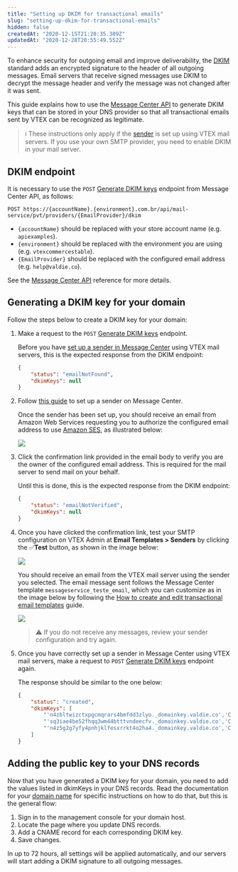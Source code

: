 ```yaml
---
title: "Setting up DKIM for transactional emails"
slug: "setting-up-dkim-for-transactional-emails"
hidden: false
createdAt: "2020-12-15T21:20:35.309Z"
updatedAt: "2020-12-28T20:55:49.552Z"
---
```


To enhance security for outgoing email and improve deliverability, the [DKIM](http://www.dkim.org/) standard adds an encrypted signature to the header of all outgoing messages. Email servers that receive signed messages use DKIM to decrypt the message header and verify the message was not changed after it was sent.

This guide explains how to use the [Message Center API](https://developers.vtex.com/docs/api-reference/message-center-api?endpoint=post-/api/mail-service/pvt/providers/-EmailProvider-/dkim) to generate DKIM keys that can be stored in your DNS provider so that all transactional emails sent by VTEX can be recognized as legitimate.

> ℹ️ These instructions only apply if the [sender](https://help.vtex.com/en/tracks/transactional-emails--6IkJwttMw5T84mlY9RifRP/42LVaxtFb2VHX9xTZU58qC) is set up using VTEX mail servers. If you use your own SMTP provider, you need to enable DKIM in your mail server.

## DKIM endpoint

It is necessary to use the `POST` [Generate DKIM keys](https://developers.vtex.com/docs/api-reference/message-center-api?endpoint=post-/api/mail-service/pvt/providers/-EmailProvider-/dkim) endpoint from Message Center API, as follows:

`POST https://{accountName}.{environment}.com.br/api/mail-service/pvt/providers/{EmailProvider}/dkim`

- `{accountName}` should be replaced with your store account name (e.g. `apiexamples`).
- `{environment}` should be replaced with the environment you are using (e.g. `vtexcommercestable`).
- `{EmailProvider}` should be replaced with the configured email address (e.g. `help@valdie.co`).

See the [Message Center API](https://developers.vtex.com/docs/api-reference/message-center-api?endpoint=post-/api/mail-service/pvt/providers/-EmailProvider-/dkim) reference for more details.

## Generating a DKIM key for your domain

Follow the steps below to create a DKIM key for your domain:

1. Make a request to the `POST` [Generate DKIM keys](https://developers.vtex.com/docs/api-reference/message-center-api?endpoint=post-/api/mail-service/pvt/providers/-EmailProvider-/dkim) endpoint.

   Before you have [set up a sender in Message Center](https://help.vtex.com/en/tracks/transactional-emails--6IkJwttMw5T84mlY9RifRP) using VTEX mail servers, this is the expected response from the DKIM endpoint:
    
    ```json
    {
        "status": "emailNotFound",
        "dkimKeys": null
    }
    ```
    
2. Follow [this guide](https://help.vtex.com/en/tracks/transactional-emails--6IkJwttMw5T84mlY9RifRP#senders) to set up a sender on Message Center.

    Once the sender has been set up, you should receive an email from Amazon Web Services requesting you to authorize the configured email address to use [Amazon SES](https://aws.amazon.com/ses/), as illustrated below:
    
    ![](https://cdn.jsdelivr.net/gh/vtexdocs/dev-portal-content@main/images/setting-up-dkim-for-transactional-emails-0.png)

3. Click the confirmation link provided in the email body to verify you are the owner of the configured email address. This is required for the mail server to send mail on your behalf.

   Until this is done, this is the expected response from the DKIM endpoint:
    
    ```json
    {
        "status": "emailNotVerified",
        "dkimKeys": null
    }
    ```

5. Once you have clicked the confirmation link, test your SMTP configuration on VTEX Admin at **Email Templates > Senders** by clicking the ✅**Test** button, as shown in the image below:

    ![](https://cdn.jsdelivr.net/gh/vtexdocs/dev-portal-content@main/images/setting-up-dkim-for-transactional-emails-1.png)

    You should receive an email from the VTEX mail server using the sender you selected. The email message sent follows the Message Center template `messageservice_teste_email`, which you can customize as in the image below by following the [How to create and edit transactional email templates](https://help.vtex.com/en/tracks/transactional-emails--6IkJwttMw5T84mlY9RifRP/335JZKUYgvYlGOJgvJYxRO) guide.

    ![](https://cdn.jsdelivr.net/gh/vtexdocs/dev-portal-content@main/images/setting-up-dkim-for-transactional-emails-2.png)

    > ⚠️ If you do not receive any messages, review your sender configuration and try again.
    
6. Once you have correctly set up a sender in Message Center using VTEX mail servers, make a request to `POST` [Generate DKIM keys](https://developers.vtex.com/docs/api-reference/message-center-api?endpoint=post-/api/mail-service/pvt/providers/-EmailProvider-/dkim) endpoint again.
  
   The response should be similar to the one below:
    
    ```json
    {
        "status": "created",
        "dkimKeys": [
            "'n4zbltwizctxpgcmqrars4bmfdd3zlyo._domainkey.valdie.co','CNAME','n4zbltwizctxpgcmqrars4bmfdd3zlyo.dkim.amazonses.com'",
            "'sq3iae4be52fhqq3wm44btttvndeecfv._domainkey.valdie.co','CNAME','sq3iae4be52fhqq3wm44btttvndeecfv.dkim.amazonses.com'",
            "'n4z5g2g7yfy4pnhjklfesxrrkt4o2ha4._domainkey.valdie.co','CNAME','n4z5g2g7yfy4pnhjklfesxrrkt4o2ha4.dkim.amazonses.com'"
        ]
    }
    ```

## Adding the public key to your DNS records

Now that you have generated a DKIM key for your domain, you need to add the values listed in dkimKeys in your DNS records. Read the documentation for your [domain name](https://support.google.com/a/answer/48323) for specific instructions on how to do that, but this is the general flow:

1. Sign in to the management console for your domain host.
2. Locate the page where you update DNS records.
3. Add a CNAME record for each corresponding DKIM key.
4. Save changes.

In up to 72 hours, all settings will be applied automatically, and our servers will start adding a DKIM signature to all outgoing messages.
